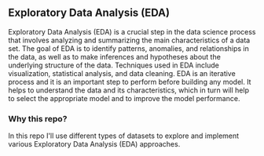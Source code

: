## Exploratory Data Analysis (EDA)
Exploratory Data Analysis (EDA) is a crucial step in the data science process that involves analyzing and summarizing the main characteristics of a data set. The goal of EDA is to identify patterns, anomalies, and relationships in the data, as well as to make inferences and hypotheses about the underlying structure of the data. Techniques used in EDA include visualization, statistical analysis, and data cleaning. 
EDA is an iterative process and it is an important step to perform before building any model. It helps to understand the data and its characteristics, which in turn will help to select the appropriate model and to improve the model performance.

### Why this repo?
In this repo I'll use different types of datasets to explore and implement various Exploratory Data Analysis (EDA) approaches.

